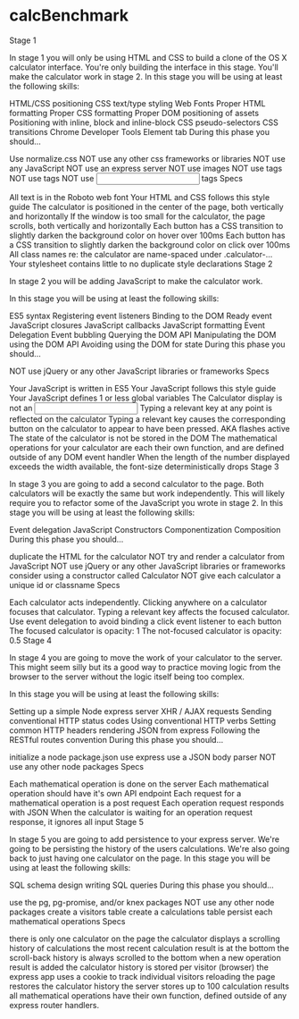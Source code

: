 # calcBenchmark

Stage 1

  In stage 1 you will only be using HTML and CSS to build a clone of the OS X calculator interface. You're only building the   interface in this stage. You'll make the calculator work in stage 2.
  In this stage you will be using at least the following skills:

  HTML/CSS positioning
  CSS text/type styling
  Web Fonts
  Proper HTML formatting
  Proper CSS formatting
  Proper DOM positioning of assets
  Positioning with inline, block and inline-block
  CSS pseudo-selectors
  CSS transitions
  Chrome Developer Tools Element tab
  During this phase you should…

  Use normalize.css
  NOT use any other css frameworks or libraries
  NOT use any JavaScript
  NOT use an express server
  NOT use images
  NOT use <table> tags
  NOT use <form> tags
  NOT use <input> tags
  Specs

   All text is in the Roboto web font
   Your HTML and CSS follows this style guide
   The calculator is positioned in the center of the page, both vertically and horizontally
   If the window is too small for the calculator, the page scrolls, both vertically and horizontally
   Each button has a CSS transition to slightly darken the background color on hover over 100ms
   Each button has a CSS transition to slightly darken the background color on click over 100ms
   All class names re: the calculator are name-spaced under .calculator-…
   Your stylesheet contains little to no duplicate style declarations
Stage 2

  In stage 2 you will be adding JavaScript to make the calculator work.

  In this stage you will be using at least the following skills:

  ES5 syntax
  Registering event listeners
  Binding to the DOM Ready event
  JavaScript closures
  JavaScript callbacks
  JavaScript formatting
  Event Delegation
  Event bubbling
  Querying the DOM API
  Manipulating the DOM using the DOM API
  Avoiding using the DOM for state
  During this phase you should…

  NOT use jQuery or any other JavaScript libraries or frameworks
  Specs

   Your JavaScript is written in ES5
   Your JavaScript follows this style guide
   Your JavaScript defines 1 or less global variables
   The Calculator display is not an <input>
   Typing a relevant key at any point is reflected on the calculator
   Typing a relevant key causes the corresponding button on the calculator to appear to have been pressed. AKA flashes          active
   The state of the calculator is not be stored in the DOM
   The mathematical operations for your calculator are each their own function, and are defined outside of any DOM event        handler
   When the length of the number displayed exceeds the width available, the font-size deterministically drops
Stage 3

  In stage 3 you are going to add a second calculator to the page. Both calculators will be exactly the same but work         independently. This will likely require you to refactor some of the JavaScript you wrote in stage 2.
  In this stage you will be using at least the following skills:

  Event delegation
  JavaScript Constructors
  Componentization
  Composition
  During this phase you should…

  duplicate the HTML for the calculator
  NOT try and render a calculator from JavaScript
  NOT use jQuery or any other JavaScript libraries or frameworks
  consider using a constructor called Calculator
  NOT give each calculator a unique id or classname
  Specs

   Each calculator acts independently.
   Clicking anywhere on a calculator focuses that calculator.
   Typing a relevant key affects the focused calculator.
   Use event delegation to avoid binding a click event listener to each button
   The focused calculator is opacity: 1
   The not-focused calculator is opacity: 0.5
Stage 4

  In stage 4 you are going to move the work of your calculator to the server. This might seem silly but its a good way to practice moving logic from the browser to the server without the logic itself being too complex.

  In this stage you will be using at least the following skills:

  Setting up a simple Node express server
  XHR / AJAX requests
  Sending conventional HTTP status codes
  Using conventional HTTP verbs
  Setting common HTTP headers
  rendering JSON from express
  Following the RESTful routes convention
  During this phase you should…

  initialize a node package.json
  use express
  use a JSON body parser
  NOT use any other node packages
  Specs

   Each mathematical operation is done on the server
   Each mathematical operation should have it's own API endpoint
   Each request for a mathematical operation is a post request
   Each operation request responds with JSON
   When the calculator is waiting for an operation request response, it ignores all input
Stage 5

  In stage 5 you are going to add persistence to your express server. We're going to be persisting the history of the users   calculations. We're also going back to just having one calculator on the page.
  In this stage you will be using at least the following skills:

  SQL schema design
  writing SQL queries
  During this phase you should…

  use the pg, pg-promise, and/or knex packages
  NOT use any other node packages
  create a visitors table
  create a calculations table
  persist each mathematical operations
  Specs

   there is only one calculator on the page
   the calculator displays a scrolling history of calculations
   the most recent calculation result is at the bottom
   the scroll-back history is always scrolled to the bottom when a new operation result is added
   the calculator history is stored per visitor (browser)
   the express app uses a cookie to track individual visitors
   reloading the page restores the calculator history
   the server stores up to 100 calculation results
   all mathematical operations have their own function, defined outside of any express router handlers.
